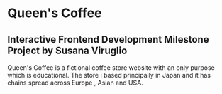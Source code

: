# Queen's Coffee

## Interactive Frontend Development Milestone Project by Susana Viruglio


Queen's Coffee is a fictional coffee store website with an only purpose which is educational. The store i based principally in Japan and it has chains spread across Europe , Asian and USA.

